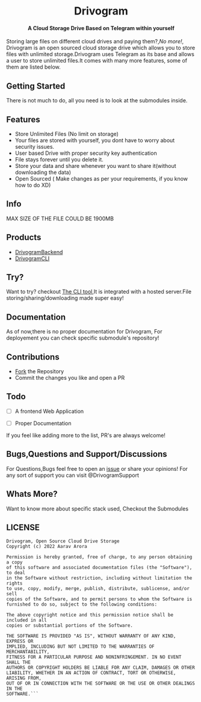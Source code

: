 <h1 align= center>Drivogram</h1>
<h4 align = center> A Cloud Storage Drive Based on Telegram within yourself</h4>


Storing large files on different cloud drives and paying them?,*No more!*, Drivogram is an open sourced cloud storage drive which allows you to store files with unlimited storage.Drivogram uses Telegram as its base and allows a user to store unlimited files.It comes with many more features, some of them are listed below.


## Getting Started
There is not much to do, all you need is to look at the submodules inside.

## Features
- Store Unlimited Files (No limit on storage)
- Your files are stored with yourself, you dont have to worry about security issues.
- User based Drive with proper security key authentication
- File stays forever until you delete it.
- Store your data and share whenever you want to share it(without downloading the data)
- Open Sourced ( Make changes as per your requirements, if you know how to do XD)


## Info
MAX SIZE OF THE FILE COULD BE 1900MB

## Products
- [DrivogramBackend](https://github.com/Axrav/DrivogramBackend)
- [DrivogramCLI](https://github.com/Axrav/DrivogramCLI)

## Try?
Want to try? checkout [The CLI tool](https://github.com/Axrav/DrivogramCLI),It is integrated with a hosted server.File storing/sharing/downloading made super easy!
## Documentation
As of now,there is no proper documentation for Drivogram, For deployement you can check specific submodule's repository!

## Contributions
- [Fork](https://github.com/Axrav/Drivogram/fork) the Repository
- Commit the changes you like and open a PR

## Todo
- [ ] A frontend Web Application 
- [ ] Proper Documentation



If you feel like adding more to the list, PR's are always welcome!

## Bugs,Questions and Support/Discussions
For Questions,Bugs feel free to open an [issue](https://github.com/Axrav/Drivogram/issues?q=is%3Aissue+is%3Aopen+sort%3Aupdated-desc) or share your opinions!
For any sort of support you can visit @DrivogramSupport 


## Whats More?
Want to know more about specific stack used, Checkout the Submodules

## LICENSE
```MIT License
Drivogram, Open Source Cloud Drive Storage 
Copyright (c) 2022 Aarav Arora

Permission is hereby granted, free of charge, to any person obtaining a copy
of this software and associated documentation files (the "Software"), to deal
in the Software without restriction, including without limitation the rights
to use, copy, modify, merge, publish, distribute, sublicense, and/or sell
copies of the Software, and to permit persons to whom the Software is
furnished to do so, subject to the following conditions:

The above copyright notice and this permission notice shall be included in all
copies or substantial portions of the Software.

THE SOFTWARE IS PROVIDED "AS IS", WITHOUT WARRANTY OF ANY KIND, EXPRESS OR
IMPLIED, INCLUDING BUT NOT LIMITED TO THE WARRANTIES OF MERCHANTABILITY,
FITNESS FOR A PARTICULAR PURPOSE AND NONINFRINGEMENT. IN NO EVENT SHALL THE
AUTHORS OR COPYRIGHT HOLDERS BE LIABLE FOR ANY CLAIM, DAMAGES OR OTHER
LIABILITY, WHETHER IN AN ACTION OF CONTRACT, TORT OR OTHERWISE, ARISING FROM,
OUT OF OR IN CONNECTION WITH THE SOFTWARE OR THE USE OR OTHER DEALINGS IN THE
SOFTWARE.```

